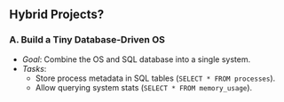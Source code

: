 
## Hybrid Projects?

### A. Build a Tiny Database-Driven OS
- *Goal*: Combine the OS and SQL database into a single system.  
- *Tasks*:  
  - Store process metadata in SQL tables (`SELECT * FROM processes`).  
  - Allow querying system stats (`SELECT * FROM memory_usage`).  
